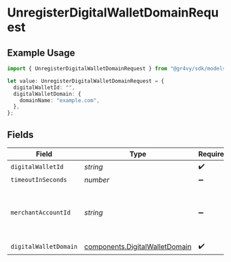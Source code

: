 # UnregisterDigitalWalletDomainRequest

## Example Usage

```typescript
import { UnregisterDigitalWalletDomainRequest } from "@gr4vy/sdk/models/operations";

let value: UnregisterDigitalWalletDomainRequest = {
  digitalWalletId: "",
  digitalWalletDomain: {
    domainName: "example.com",
  },
};
```

## Fields

| Field                                                                            | Type                                                                             | Required                                                                         | Description                                                                      | Example                                                                          |
| -------------------------------------------------------------------------------- | -------------------------------------------------------------------------------- | -------------------------------------------------------------------------------- | -------------------------------------------------------------------------------- | -------------------------------------------------------------------------------- |
| `digitalWalletId`                                                                | *string*                                                                         | :heavy_check_mark:                                                               | N/A                                                                              |                                                                                  |
| `timeoutInSeconds`                                                               | *number*                                                                         | :heavy_minus_sign:                                                               | N/A                                                                              |                                                                                  |
| `merchantAccountId`                                                              | *string*                                                                         | :heavy_minus_sign:                                                               | The ID of the merchant account to use for this request.                          |                                                                                  |
| `digitalWalletDomain`                                                            | [components.DigitalWalletDomain](../../models/components/digitalwalletdomain.md) | :heavy_check_mark:                                                               | N/A                                                                              |                                                                                  |